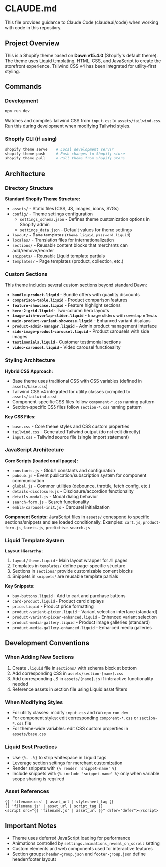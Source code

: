 # CLAUDE.md

This file provides guidance to Claude Code (claude.ai/code) when working with code in this repository.

## Project Overview

This is a Shopify theme based on **Dawn v15.4.0** (Shopify's default theme). The theme uses Liquid templating, HTML, CSS, and JavaScript to create the storefront experience. Tailwind CSS v4 has been integrated for utility-first styling.

## Commands

### Development
```bash
npm run dev
```
Watches and compiles Tailwind CSS from `input.css` to `assets/tailwind.css`. Run this during development when modifying Tailwind styles.

### Shopify CLI (if using)
```bash
shopify theme serve    # Local development server
shopify theme push     # Push changes to Shopify store
shopify theme pull     # Pull theme from Shopify store
```

## Architecture

### Directory Structure

**Standard Shopify Theme Structure:**
- `assets/` - Static files (CSS, JS, images, icons, SVGs)
- `config/` - Theme settings configuration
  - `settings_schema.json` - Defines theme customization options in Shopify admin
  - `settings_data.json` - Default values for theme settings
- `layout/` - Base templates (`theme.liquid`, `password.liquid`)
- `locales/` - Translation files for internationalization
- `sections/` - Reusable content blocks that merchants can add/remove/reorder
- `snippets/` - Reusable Liquid template partials
- `templates/` - Page templates (product, collection, etc.)

### Custom Sections

This theme includes several custom sections beyond standard Dawn:

- **`bundle-product.liquid`** - Bundle offers with quantity discounts
- **`comparison-table.liquid`** - Product comparison features
- **`feature-showcase.liquid`** - Feature highlight sections
- **`hero-2-grid.liquid`** - Two-column hero layouts
- **`image-with-overlap-slider.liquid`** - Image sliders with overlap effects
- **`main-product-variant-showcase.liquid`** - Enhanced variant displays
- **`product-admin-manager.liquid`** - Admin product management interface
- **`side-image-product-carousel.liquid`** - Product carousels with side images
- **`testimonials.liquid`** - Customer testimonial sections
- **`video-carousel.liquid`** - Video carousel functionality

### Styling Architecture

**Hybrid CSS Approach:**
- Base theme uses traditional CSS with CSS variables (defined in `assets/base.css`)
- Tailwind CSS v4 integrated for utility classes (compiled to `assets/tailwind.css`)
- Component-specific CSS files follow `component-*.css` naming pattern
- Section-specific CSS files follow `section-*.css` naming pattern

**Key CSS Files:**
- `base.css` - Core theme styles and CSS custom properties
- `tailwind.css` - Generated Tailwind output (do not edit directly)
- `input.css` - Tailwind source file (single import statement)

### JavaScript Architecture

**Core Scripts (loaded on all pages):**
- `constants.js` - Global constants and configuration
- `pubsub.js` - Event publication/subscription system for component communication
- `global.js` - Common utilities (debounce, throttle, fetch config, etc.)
- `details-disclosure.js` - Disclosure/accordion functionality
- `details-modal.js` - Modal dialog behavior
- `search-form.js` - Search functionality
- `embla-carousel-init.js` - Carousel initialization

**Component Scripts:**
JavaScript files in `assets/` correspond to specific sections/snippets and are loaded conditionally. Examples: `cart.js`, `product-form.js`, `facets.js`, `predictive-search.js`

### Liquid Template System

**Layout Hierarchy:**
1. `layout/theme.liquid` - Main layout wrapper for all pages
2. Templates in `templates/` define page-specific structure
3. Sections in `sections/` provide customizable content blocks
4. Snippets in `snippets/` are reusable template partials

**Key Snippets:**
- `buy-buttons.liquid` - Add to cart and purchase buttons
- `card-product.liquid` - Product card displays
- `price.liquid` - Product price formatting
- `product-variant-picker.liquid` - Variant selection interface (standard)
- `product-variant-picker-enhanced.liquid` - Enhanced variant selection
- `product-media-gallery.liquid` - Product image galleries (standard)
- `product-media-gallery-enhanced.liquid` - Enhanced media galleries

## Development Conventions

### When Adding New Sections
1. Create `.liquid` file in `sections/` with schema block at bottom
2. Add corresponding CSS in `assets/section-[name].css`
3. Add corresponding JS in `assets/[name].js` if interactive functionality needed
4. Reference assets in section file using Liquid asset filters

### When Modifying Styles
- For utility classes: modify `input.css` and run `npm run dev`
- For component styles: edit corresponding `component-*.css` or `section-*.css` file
- For theme-wide variables: edit CSS custom properties in `assets/base.css`

### Liquid Best Practices
- Use `{%- -%}` to strip whitespace in Liquid tags
- Leverage section settings for merchant customization
- Render snippets with `{% render 'snippet-name' %}`
- Include snippets with `{% include 'snippet-name' %}` only when variable scope sharing is required

### Asset References
```liquid
{{ 'filename.css' | asset_url | stylesheet_tag }}
{{ 'filename.js' | asset_url | script_tag }}
<script src="{{ 'filename.js' | asset_url }}" defer="defer"></script>
```

## Important Notes

- Theme uses deferred JavaScript loading for performance
- Animations controlled by `settings.animations_reveal_on_scroll` setting
- Custom elements and web components used for interactive features
- Section groups: `header-group.json` and `footer-group.json` define header/footer layouts